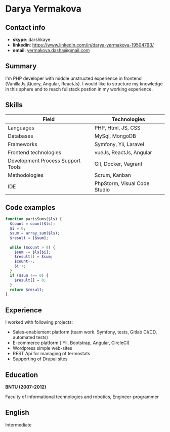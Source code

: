 # Darya Yermakova
## Contact info
- **skype**: darshkaye
- **linkedin**: https://www.linkedin.com/in/darya-yermakova-19504793/
- **email**: yermakova.dasha@gmail.com
## Summary
I'm PHP developer with middle unstructed experience in frontend (VanillaJs,jQuery, Angular, ReactJs). I would like to structure my knowledge in this sphere and to reach fullstack postion in my working experience.
## Skills
Field | Technologies
------------ | -------------
Languages | PHP, Html, JS, CSS
Databases | MySql, MongoDB
Frameworks | Symfony, Yii, Laravel
Frontend technologies | vueJs, ReactJs, Angular
Development Process Support Tools | Git, Docker, Vagrant
Methodologies | Scrum, Kanban
IDE | PhpStorm, Visual Code Studio
## Code examples
```php
function partsSums($ls) {
  $count = count($ls);
  $i = 0;
  $sum = array_sum($ls);
  $result = [$sum];
  
  while ($count > 0) {
    $sum -= $ls[$i];
    $result[] = $sum;
    $count--;
    $i++;
  }
  if ($sum !== 0) {
    $result[] = 0;
  }
  return $result;
}
```
## Experience
I worked with following projects:
- Sales-enablement platform (team work. Symfony, tests, Gitlab CI/CD, automated tests)
- E-commerce platform ( Yii, Bootstrap, Angular, CircleCI)
- Wordpress simple web-sites
- REST Api for managing of termostats
- Supporting of Drupal sites
## Education
**BNTU (2007–2012)**

Faculty of informational technologies and robotics,
Engineer-programmer 
## English
Intermediate
